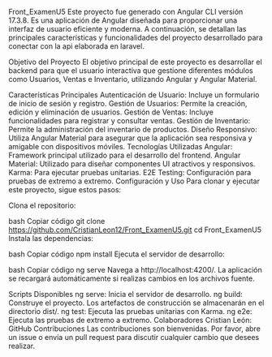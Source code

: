 Front_ExamenU5
Este proyecto fue generado con Angular CLI versión 17.3.8. Es una aplicación de Angular diseñada para proporcionar una interfaz de usuario eficiente y moderna. A continuación, se detallan las principales características y funcionalidades del proyecto desarrollado para conectar con la api elaborada en laravel.

Objetivo del Proyecto
El objetivo principal de este proyecto es desarrollar el backend para que el usuario interactiva que gestione diferentes módulos como Usuarios, Ventas e Inventario, utilizando Angular y Angular Material.

Características Principales
Autenticación de Usuario: Incluye un formulario de inicio de sesión y registro.
Gestión de Usuarios: Permite la creación, edición y eliminación de usuarios.
Gestión de Ventas: Incluye funcionalidades para registrar y consultar ventas.
Gestión de Inventario: Permite la administración del inventario de productos.
Diseño Responsivo: Utiliza Angular Material para asegurar que la aplicación sea responsiva y amigable con dispositivos móviles.
Tecnologías Utilizadas
Angular: Framework principal utilizado para el desarrollo del frontend.
Angular Material: Utilizado para diseñar componentes UI atractivos y responsivos.
Karma: Para ejecutar pruebas unitarias.
E2E Testing: Configuración para pruebas de extremo a extremo.
Configuración y Uso
Para clonar y ejecutar este proyecto, sigue estos pasos:

Clona el repositorio:

bash
Copiar código
git clone https://github.com/CristianLeon12/Front_ExamenU5.git
cd Front_ExamenU5
Instala las dependencias:

bash
Copiar código
npm install
Ejecuta el servidor de desarrollo:

bash
Copiar código
ng serve
Navega a http://localhost:4200/. La aplicación se recargará automáticamente si realizas cambios en los archivos fuente.

Scripts Disponibles
ng serve: Inicia el servidor de desarrollo.
ng build: Construye el proyecto. Los artefactos de construcción se almacenarán en el directorio dist/.
ng test: Ejecuta las pruebas unitarias con Karma.
ng e2e: Ejecuta las pruebas de extremo a extremo.
Colaboradores
Cristian León: GitHub
Contribuciones
Las contribuciones son bienvenidas. Por favor, abre un issue o envía un pull request para discutir cualquier cambio que desees realizar.
